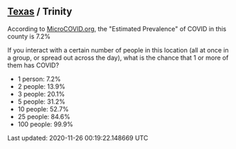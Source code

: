 
## [Texas](/united-states/texas) / Trinity

According to [MicroCOVID.org](http://microcovid.org),
the "Estimated Prevalence" of COVID in this county is 7.2%

If you interact with a certain number of people in this location
(all at once in a group, or spread out across the day), what is the chance that
1 or more of them has COVID?

- 1 person: 7.2%
- 2 people: 13.9%
- 3 people: 20.1%
- 5 people: 31.2%
- 10 people: 52.7%
- 25 people: 84.6%
- 100 people: 99.9%

Last updated: 2020-11-26 00:19:22.148669 UTC
